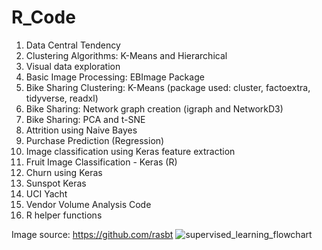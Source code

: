 # R_Code

1. Data Central Tendency
2. Clustering Algorithms: K-Means and Hierarchical
3. Visual data exploration
4. Basic Image Processing: EBImage Package
5. Bike Sharing Clustering: K-Means (package used: cluster, factoextra, tidyverse, readxl)
6. Bike Sharing: Network graph creation (igraph and NetworkD3)
7. Bike Sharing: PCA and t-SNE
8. Attrition using Naive Bayes
9. Purchase Prediction (Regression)
10. Image classification using Keras feature extraction
11. Fruit Image Classification - Keras (R)
12. Churn using Keras
13. Sunspot Keras
14. UCI Yacht
15. Vendor Volume Analysis Code
16. R helper functions

Image source: https://github.com/rasbt
![supervised_learning_flowchart](https://user-images.githubusercontent.com/14126898/40394239-a0dcfa9a-5df0-11e8-9b0e-238c6712976e.png)
